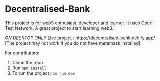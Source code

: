 # Decentralised-Bank
This project is for web3 enthusiast, developer and learner.
It uses Goerli Test Network. A great project to start learning web3.

*ON DESKTOP ONLY*
Live project : https://decentralised-bank.netlify.app/ <br/>
[The project may not work if you do not have metamask installed]


For contributors:

1. Clone the repo
2. Run `npm install`
3. To run the project `npm run dev`


